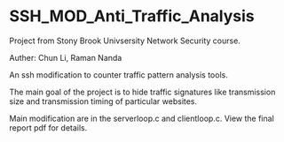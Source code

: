 SSH_MOD_Anti_Traffic_Analysis
=============================

Project from Stony Brook Univsersity Network Security course.

Auther: Chun Li, Raman Nanda

An ssh modification to counter traffic pattern analysis tools.

The main goal of the project is to hide traffic signatures like transmission size and transmission timing
of particular websites.

Main modification are in the serverloop.c and clientloop.c.
View the final report pdf for details.
